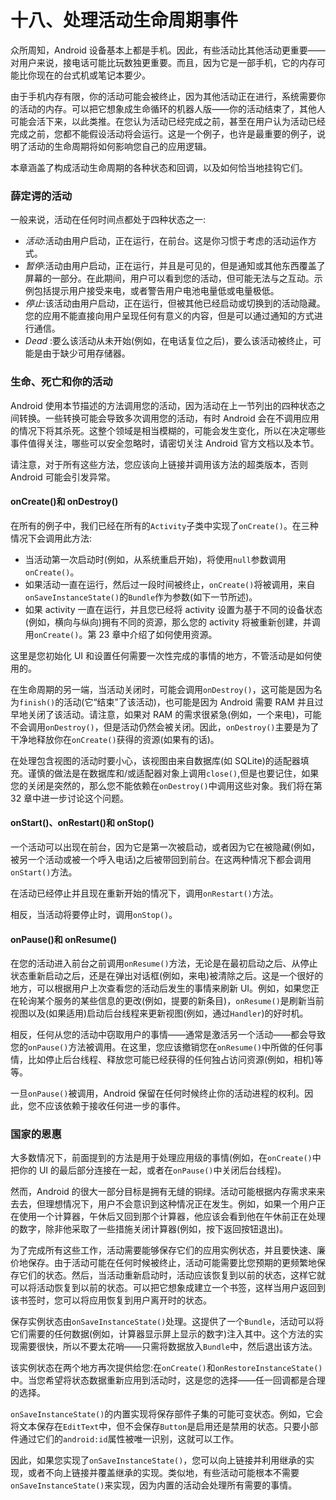 # 十八、处理活动生命周期事件

众所周知，Android 设备基本上都是手机。因此，有些活动比其他活动更重要——对用户来说，接电话可能比玩数独更重要。而且，因为它是一部手机，它的内存可能比你现在的台式机或笔记本要少。

由于手机内存有限，你的活动可能会被终止，因为其他活动正在进行，系统需要你的活动的内存。可以把它想象成生命循环的机器人版——你的活动结束了，其他人可能会活下来，以此类推。在您认为活动已经完成之前，甚至在用户认为活动已经完成之前，您都不能假设活动将会运行。这是一个例子，也许是最重要的例子，说明了活动的生命周期将如何影响您自己的应用逻辑。

本章涵盖了构成活动生命周期的各种状态和回调，以及如何恰当地挂钩它们。

### 薛定谔的活动

一般来说，活动在任何时间点都处于四种状态之一:

*   *活动*:活动由用户启动，正在运行，在前台。这是你习惯于考虑的活动运作方式。
*   *暂停*:活动由用户启动，正在运行，并且是可见的，但是通知或其他东西覆盖了屏幕的一部分。在此期间，用户可以看到您的活动，但可能无法与之互动。示例包括提示用户接受来电，或者警告用户电池电量低或电量极低。
*   *停止*:该活动由用户启动，正在运行，但被其他已经启动或切换到的活动隐藏。您的应用不能直接向用户呈现任何有意义的内容，但是可以通过通知的方式进行通信。
*   *Dead* :要么该活动从未开始(例如，在电话复位之后)，要么该活动被终止，可能是由于缺少可用存储器。

### 生命、死亡和你的活动

Android 使用本节描述的方法调用您的活动，因为活动在上一节列出的四种状态之间转换。一些转换可能会导致多次调用您的活动，有时 Android 会在不调用应用的情况下将其杀死。这整个领域是相当模糊的，可能会发生变化，所以在决定哪些事件值得关注，哪些可以安全忽略时，请密切关注 Android 官方文档以及本节。

请注意，对于所有这些方法，您应该向上链接并调用该方法的超类版本，否则 Android 可能会引发异常。

#### onCreate()和 onDestroy()

在所有的例子中，我们已经在所有的`Activity`子类中实现了`onCreate()`。在三种情况下会调用此方法:

*   当活动第一次启动时(例如，从系统重启开始)，将使用`null`参数调用`onCreate()`。
*   如果活动一直在运行，然后过一段时间被终止，`onCreate()`将被调用，来自`onSaveInstanceState()`的`Bundle`作为参数(如下一节所述)。
*   如果 activity 一直在运行，并且您已经将 activity 设置为基于不同的设备状态(例如，横向与纵向)拥有不同的资源，那么您的 activity 将被重新创建，并调用`onCreate()`。第 23 章中介绍了如何使用资源。

这里是您初始化 UI 和设置任何需要一次性完成的事情的地方，不管活动是如何使用的。

在生命周期的另一端，当活动关闭时，可能会调用`onDestroy()`，这可能是因为名为`finish()`的活动(它“结束”了该活动)，也可能是因为 Android 需要 RAM 并且过早地关闭了该活动。请注意，如果对 RAM 的需求很紧急(例如，一个来电)，可能不会调用`onDestroy()`，但是活动仍然会被关闭。因此，`onDestroy()`主要是为了干净地释放你在`onCreate()`获得的资源(如果有的话)。

在处理包含视图的活动时要小心，该视图由来自数据库(如 SQLite)的适配器填充。谨慎的做法是在数据库和/或适配器对象上调用`close()`,但是也要记住，如果您的关闭是突然的，那么您不能依赖在`onDestroy()`中调用这些对象。我们将在第 32 章中进一步讨论这个问题。

#### onStart()、onRestart()和 onStop()

一个活动可以出现在前台，因为它是第一次被启动，或者因为它在被隐藏(例如，被另一个活动或被一个呼入电话)之后被带回到前台。在这两种情况下都会调用`onStart()`方法。

在活动已经停止并且现在重新开始的情况下，调用`onRestart()`方法。

相反，当活动将要停止时，调用`onStop()`。

#### onPause()和 onResume()

在您的活动进入前台之前调用`onResume()`方法，无论是在最初启动之后、从停止状态重新启动之后，还是在弹出对话框(例如，来电)被清除之后。这是一个很好的地方，可以根据用户上次查看您的活动后发生的事情来刷新 UI。例如，如果您正在轮询某个服务的某些信息的更改(例如，提要的新条目)，`onResume()`是刷新当前视图以及(如果适用)启动后台线程来更新视图(例如，通过`Handler`)的好时机。

相反，任何从您的活动中窃取用户的事情——通常是激活另一个活动——都会导致您的`onPause()`方法被调用。在这里，您应该撤销您在`onResume()`中所做的任何事情，比如停止后台线程、释放您可能已经获得的任何独占访问资源(例如，相机)等等。

一旦`onPause()`被调用，Android 保留在任何时候终止你的活动进程的权利。因此，您不应该依赖于接收任何进一步的事件。

### 国家的恩惠

大多数情况下，前面提到的方法是用于处理应用级的事情(例如，在`onCreate()`中把你的 UI 的最后部分连接在一起，或者在`onPause()`中关闭后台线程)。

然而，Android 的很大一部分目标是拥有无缝的铜绿。活动可能根据内存需求来来去去，但理想情况下，用户不会意识到这种情况正在发生。例如，如果一个用户正在使用一个计算器，午休后又回到那个计算器，他应该会看到他在午休前正在处理的数字，除非他采取了一些措施关闭计算器(例如，按下返回按钮退出)。

为了完成所有这些工作，活动需要能够保存它们的应用实例状态，并且要快速、廉价地保存。由于活动可能在任何时候被终止，活动可能需要比您预期的更频繁地保存它们的状态。然后，当活动重新启动时，活动应该恢复到以前的状态，这样它就可以将活动恢复到以前的状态。可以把它想象成建立一个书签，这样当用户返回到该书签时，您可以将应用恢复到用户离开时的状态。

保存实例状态由`onSaveInstanceState()`处理。这提供了一个`Bundle`，活动可以将它们需要的任何数据(例如，计算器显示屏上显示的数字)注入其中。这个方法的实现需要很快，所以不要太花哨——只需将数据放入`Bundle`中，然后退出该方法。

该实例状态在两个地方再次提供给您:在`onCreate()`和`onRestoreInstanceState()`中。当您希望将状态数据重新应用到活动时，这是您的选择——任一回调都是合理的选择。

`onSaveInstanceState()`的内置实现将保存部件子集的可能可变状态。例如，它会将文本保存在`EditText`中，但不会保存`Button`是启用还是禁用的状态。只要小部件通过它们的`android:id`属性被唯一识别，这就可以工作。

因此，如果您实现了`onSaveInstanceState()`，您可以向上链接并利用继承的实现，或者不向上链接并覆盖继承的实现。类似地，有些活动可能根本不需要`onSaveInstanceState()`来实现，因为内置的活动会处理所有需要的事情。